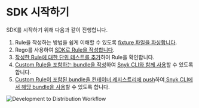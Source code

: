 # SDK 시작하기

SDK를 시작하기 위해 다음과 같이 진행합니다.

1. Rule을 작성하는 방법을 쉽게 이해할 수 있도록 [fixture 파일을 파싱합니다](parsing-an-input-file.md).
2. [​](writing-a-rule.md)Rego를 사용하여 [SDK로 Rule을 작성합니다](writing-a-rule.md).
3. [작성한 Rule에 대한 단위 테스트를 추가](testing-a-rule.md)하여 Rule을 확인합니다.
4. [Custom Rule을 포함하는 bundle을 작성](bundling-rules.md)하여 [Snyk CLI와 함께 사용](../use-iac-custom-rules-with-cli/)할 수 있도록 합니다.
5. [Custom Rule이 포함된 bundle을 컨테이너 레지스트리에 push](pushing-a-bundle.md)하여[ Snyk CLI에서 해당 bundle을 사용](../use-iac-custom-rules-with-cli/)할 수 있도록 합니다.

![Development to Distribution Workflow](<../../../../.gitbook/assets/image (68) (1).png>)
